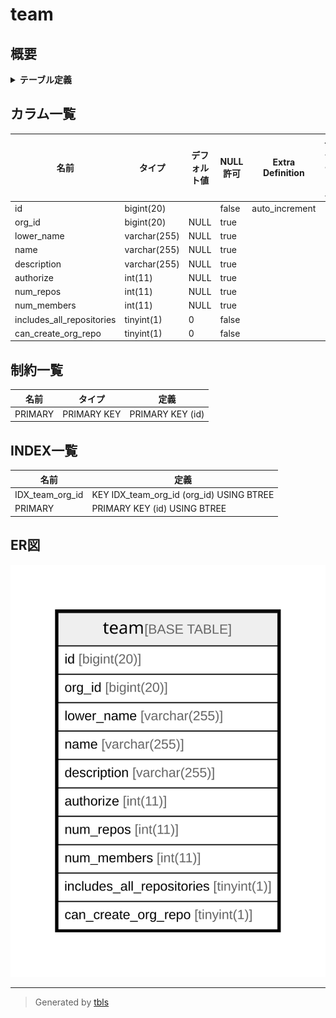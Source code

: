 # team

## 概要

<details>
<summary><strong>テーブル定義</strong></summary>

```sql
CREATE TABLE `team` (
  `id` bigint(20) NOT NULL AUTO_INCREMENT,
  `org_id` bigint(20) DEFAULT NULL,
  `lower_name` varchar(255) DEFAULT NULL,
  `name` varchar(255) DEFAULT NULL,
  `description` varchar(255) DEFAULT NULL,
  `authorize` int(11) DEFAULT NULL,
  `num_repos` int(11) DEFAULT NULL,
  `num_members` int(11) DEFAULT NULL,
  `includes_all_repositories` tinyint(1) NOT NULL DEFAULT 0,
  `can_create_org_repo` tinyint(1) NOT NULL DEFAULT 0,
  PRIMARY KEY (`id`),
  KEY `IDX_team_org_id` (`org_id`)
) ENGINE=InnoDB DEFAULT CHARSET=utf8mb4 ROW_FORMAT=DYNAMIC
```

</details>

## カラム一覧

| 名前                        | タイプ          | デフォルト値       | NULL許可   | Extra Definition | 子テーブル      | 親テーブル      | コメント     |
| ------------------------- | ------------ | ------------ | -------- | ---------------- | ---------- | ---------- | -------- |
| id                        | bigint(20)   |              | false    | auto_increment   |            |            |          |
| org_id                    | bigint(20)   | NULL         | true     |                  |            |            |          |
| lower_name                | varchar(255) | NULL         | true     |                  |            |            |          |
| name                      | varchar(255) | NULL         | true     |                  |            |            |          |
| description               | varchar(255) | NULL         | true     |                  |            |            |          |
| authorize                 | int(11)      | NULL         | true     |                  |            |            |          |
| num_repos                 | int(11)      | NULL         | true     |                  |            |            |          |
| num_members               | int(11)      | NULL         | true     |                  |            |            |          |
| includes_all_repositories | tinyint(1)   | 0            | false    |                  |            |            |          |
| can_create_org_repo       | tinyint(1)   | 0            | false    |                  |            |            |          |

## 制約一覧

| 名前      | タイプ         | 定義               |
| ------- | ----------- | ---------------- |
| PRIMARY | PRIMARY KEY | PRIMARY KEY (id) |

## INDEX一覧

| 名前              | 定義                                       |
| --------------- | ---------------------------------------- |
| IDX_team_org_id | KEY IDX_team_org_id (org_id) USING BTREE |
| PRIMARY         | PRIMARY KEY (id) USING BTREE             |

## ER図

![er](team.svg)

---

> Generated by [tbls](https://github.com/k1LoW/tbls)
